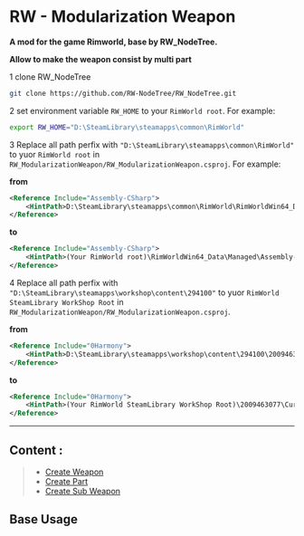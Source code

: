 # RW - Modularization Weapon
**A mod for the game Rimworld, base by RW_NodeTree.**

**Allow to make the weapon consist by multi part**

1 clone RW_NodeTree
``` bash
git clone https://github.com/RW-NodeTree/RW_NodeTree.git
```

2 set environment variable `RW_HOME` to your `RimWorld root`. For example:
``` bash
export RW_HOME="D:\SteamLibrary\steamapps\common\RimWorld"
```

3 Replace all path perfix with `"D:\SteamLibrary\steamapps\common\RimWorld"` to yuor `RimWorld root` in `RW_ModularizationWeapon/RW_ModularizationWeapon.csproj`. For example:

**from**

``` xml
<Reference Include="Assembly-CSharp">
    <HintPath>D:\SteamLibrary\steamapps\common\RimWorld\RimWorldWin64_Data\Managed\Assembly-CSharp.dll</HintPath>
</Reference>
```
**to**

``` xml
<Reference Include="Assembly-CSharp">
    <HintPath>(Your RimWorld root)\RimWorldWin64_Data\Managed\Assembly-CSharp.dll</HintPath>
</Reference>
```

4 Replace all path perfix with `"D:\SteamLibrary\steamapps\workshop\content\294100"` to yuor `RimWorld SteamLibrary WorkShop Root` in `RW_ModularizationWeapon/RW_ModularizationWeapon.csproj`.

**from**

``` xml
<Reference Include="0Harmony">
    <HintPath>D:\SteamLibrary\steamapps\workshop\content\294100\2009463077\Current\Assemblies\0Harmony.dll</HintPath>
</Reference>
```
**to**

``` xml
<Reference Include="0Harmony">
    <HintPath>(Your RimWorld SteamLibrary WorkShop Root)\2009463077\Current\Assemblies\0Harmony.dll</HintPath>
</Reference>
```
---
## Content :
> - [Create Weapon](Docs/Create_Weapon.md)
> - [Create Part](Docs/Create_Part.md)
> - [Create Sub Weapon](Docs/Create_Sub_Weapon.md)

## Base Usage

